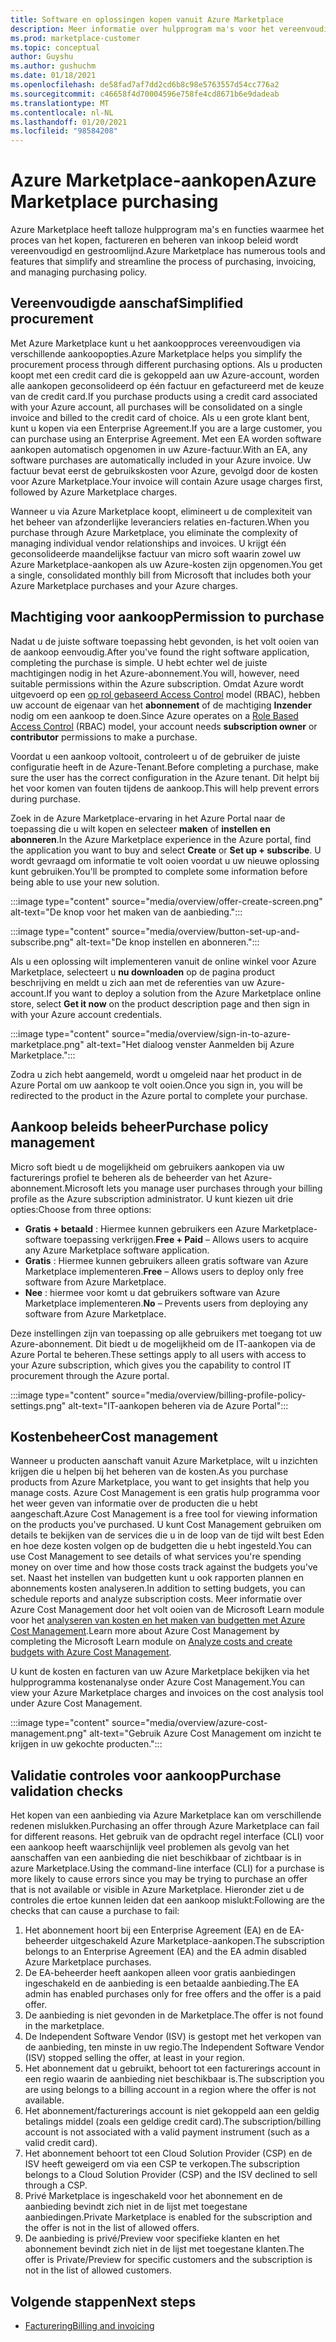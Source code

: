 ```yaml
---
title: Software en oplossingen kopen vanuit Azure Marketplace
description: Meer informatie over hulpprogram ma's voor het vereenvoudigen en stroom lijnen van software-aankopen en-beheer in azure Marketplace.
ms.prod: marketplace-customer
ms.topic: conceptual
author: Guyshu
ms.author: gushuchm
ms.date: 01/18/2021
ms.openlocfilehash: de58fad7af7dd2cd6b8c98e5763557d54cc776a2
ms.sourcegitcommit: c46658f4d70004596e758fe4cd8671b6e9dadeab
ms.translationtype: MT
ms.contentlocale: nl-NL
ms.lasthandoff: 01/20/2021
ms.locfileid: "98584208"
---
```

# <a name="azure-marketplace-purchasing"></a><span data-ttu-id="df002-103">Azure Marketplace-aankopen</span><span class="sxs-lookup"><span data-stu-id="df002-103">Azure Marketplace purchasing</span></span>

<span data-ttu-id="df002-104">Azure Marketplace heeft talloze hulpprogram ma's en functies waarmee het proces van het kopen, factureren en beheren van inkoop beleid wordt vereenvoudigd en gestroomlijnd.</span><span class="sxs-lookup"><span data-stu-id="df002-104">Azure Marketplace has numerous tools and features that simplify and streamline the process of purchasing, invoicing, and managing purchasing policy.</span></span>

## <a name="simplified-procurement"></a><span data-ttu-id="df002-105">Vereenvoudigde aanschaf</span><span class="sxs-lookup"><span data-stu-id="df002-105">Simplified procurement</span></span>

<span data-ttu-id="df002-106">Met Azure Marketplace kunt u het aankoopproces vereenvoudigen via verschillende aankoopopties.</span><span class="sxs-lookup"><span data-stu-id="df002-106">Azure Marketplace helps you simplify the procurement process through different purchasing options.</span></span> <span data-ttu-id="df002-107">Als u producten koopt met een credit card die is gekoppeld aan uw Azure-account, worden alle aankopen geconsolideerd op één factuur en gefactureerd met de keuze van de credit card.</span><span class="sxs-lookup"><span data-stu-id="df002-107">If you purchase products using a credit card associated with your Azure account, all purchases will be consolidated on a single invoice and billed to the credit card of choice.</span></span> <span data-ttu-id="df002-108">Als u een grote klant bent, kunt u kopen via een Enterprise Agreement.</span><span class="sxs-lookup"><span data-stu-id="df002-108">If you are a large customer, you can purchase using an Enterprise Agreement.</span></span> <span data-ttu-id="df002-109">Met een EA worden software aankopen automatisch opgenomen in uw Azure-factuur.</span><span class="sxs-lookup"><span data-stu-id="df002-109">With an EA, any software purchases are automatically included in your Azure invoice.</span></span> <span data-ttu-id="df002-110">Uw factuur bevat eerst de gebruikskosten voor Azure, gevolgd door de kosten voor Azure Marketplace.</span><span class="sxs-lookup"><span data-stu-id="df002-110">Your invoice will contain Azure usage charges first, followed by Azure Marketplace charges.</span></span>

<span data-ttu-id="df002-111">Wanneer u via Azure Marketplace koopt, elimineert u de complexiteit van het beheer van afzonderlijke leveranciers relaties en-facturen.</span><span class="sxs-lookup"><span data-stu-id="df002-111">When you purchase through Azure Marketplace, you eliminate the complexity of managing individual vendor relationships and invoices.</span></span> <span data-ttu-id="df002-112">U krijgt één geconsolideerde maandelijkse factuur van micro soft waarin zowel uw Azure Marketplace-aankopen als uw Azure-kosten zijn opgenomen.</span><span class="sxs-lookup"><span data-stu-id="df002-112">You get a single, consolidated monthly bill from Microsoft that includes both your Azure Marketplace purchases and your Azure charges.</span></span>

## <a name="permission-to-purchase"></a><span data-ttu-id="df002-113">Machtiging voor aankoop</span><span class="sxs-lookup"><span data-stu-id="df002-113">Permission to purchase</span></span>

<span data-ttu-id="df002-114">Nadat u de juiste software toepassing hebt gevonden, is het volt ooien van de aankoop eenvoudig.</span><span class="sxs-lookup"><span data-stu-id="df002-114">After you've found the right software application, completing the purchase is simple.</span></span> <span data-ttu-id="df002-115">U hebt echter wel de juiste machtigingen nodig in het Azure-abonnement.</span><span class="sxs-lookup"><span data-stu-id="df002-115">You will, however, need suitable permissions within the Azure subscription.</span></span> <span data-ttu-id="df002-116">Omdat Azure wordt uitgevoerd op een [op rol gebaseerd Access Control](/azure/role-based-access-control/overview) model (RBAC), hebben uw account de eigenaar van het **abonnement** of de machtiging **Inzender** nodig om een aankoop te doen.</span><span class="sxs-lookup"><span data-stu-id="df002-116">Since Azure operates on a [Role Based Access Control](/azure/role-based-access-control/overview) (RBAC) model, your account needs **subscription owner** or **contributor** permissions to make a purchase.</span></span>

<span data-ttu-id="df002-117">Voordat u een aankoop voltooit, controleert u of de gebruiker de juiste configuratie heeft in de Azure-Tenant.</span><span class="sxs-lookup"><span data-stu-id="df002-117">Before completing a purchase, make sure the user has the correct configuration in the Azure tenant.</span></span> <span data-ttu-id="df002-118">Dit helpt bij het voor komen van fouten tijdens de aankoop.</span><span class="sxs-lookup"><span data-stu-id="df002-118">This will help prevent errors during purchase.</span></span>

<span data-ttu-id="df002-119">Zoek in de Azure Marketplace-ervaring in het Azure Portal naar de toepassing die u wilt kopen en selecteer **maken** of **instellen en abonneren**.</span><span class="sxs-lookup"><span data-stu-id="df002-119">In the Azure Marketplace experience in the Azure portal, find the application you want to buy and select **Create** or **Set up + subscribe**.</span></span> <span data-ttu-id="df002-120">U wordt gevraagd om informatie te volt ooien voordat u uw nieuwe oplossing kunt gebruiken.</span><span class="sxs-lookup"><span data-stu-id="df002-120">You'll be prompted to complete some information before being able to use your new solution.</span></span>

:::image type="content" source="media/overview/offer-create-screen.png" alt-text="De knop voor het maken van de aanbieding.":::

:::image type="content" source="media/overview/button-set-up-and-subscribe.png" alt-text="De knop instellen en abonneren.":::

<span data-ttu-id="df002-123">Als u een oplossing wilt implementeren vanuit de online winkel voor Azure Marketplace, selecteert u **nu downloaden** op de pagina product beschrijving en meldt u zich aan met de referenties van uw Azure-account.</span><span class="sxs-lookup"><span data-stu-id="df002-123">If you want to deploy a solution from the Azure Marketplace online store, select **Get it now** on the product description page and then sign in with your Azure account credentials.</span></span>

:::image type="content" source="media/overview/sign-in-to-azure-marketplace.png" alt-text="Het dialoog venster Aanmelden bij Azure Marketplace.":::

<span data-ttu-id="df002-125">Zodra u zich hebt aangemeld, wordt u omgeleid naar het product in de Azure Portal om uw aankoop te volt ooien.</span><span class="sxs-lookup"><span data-stu-id="df002-125">Once you sign in, you will be redirected to the product in the Azure portal to complete your purchase.</span></span>

## <a name="purchase-policy-management"></a><span data-ttu-id="df002-126">Aankoop beleids beheer</span><span class="sxs-lookup"><span data-stu-id="df002-126">Purchase policy management</span></span>

<span data-ttu-id="df002-127">Micro soft biedt u de mogelijkheid om gebruikers aankopen via uw facturerings profiel te beheren als de beheerder van het Azure-abonnement.</span><span class="sxs-lookup"><span data-stu-id="df002-127">Microsoft lets you manage user purchases through your billing profile as the Azure subscription administrator.</span></span> <span data-ttu-id="df002-128">U kunt kiezen uit drie opties:</span><span class="sxs-lookup"><span data-stu-id="df002-128">Choose from three options:</span></span>

- <span data-ttu-id="df002-129">**Gratis + betaald** : Hiermee kunnen gebruikers een Azure Marketplace-software toepassing verkrijgen.</span><span class="sxs-lookup"><span data-stu-id="df002-129">**Free + Paid** – Allows users to acquire any Azure Marketplace software application.</span></span>
- <span data-ttu-id="df002-130">**Gratis** : Hiermee kunnen gebruikers alleen gratis software van Azure Marketplace implementeren.</span><span class="sxs-lookup"><span data-stu-id="df002-130">**Free** – Allows users to deploy only free software from Azure Marketplace.</span></span>
- <span data-ttu-id="df002-131">**Nee** : hiermee voor komt u dat gebruikers software van Azure Marketplace implementeren.</span><span class="sxs-lookup"><span data-stu-id="df002-131">**No** – Prevents users from deploying any software from Azure Marketplace.</span></span>

<span data-ttu-id="df002-132">Deze instellingen zijn van toepassing op alle gebruikers met toegang tot uw Azure-abonnement. Dit biedt u de mogelijkheid om de IT-aankopen via de Azure Portal te beheren.</span><span class="sxs-lookup"><span data-stu-id="df002-132">These settings apply to all users with access to your Azure subscription, which gives you the capability to control IT procurement through the Azure portal.</span></span>

:::image type="content" source="media/overview/billing-profile-policy-settings.png" alt-text="IT-aankopen beheren via de Azure Portal":::

## <a name="cost-management"></a><span data-ttu-id="df002-134">Kostenbeheer</span><span class="sxs-lookup"><span data-stu-id="df002-134">Cost management</span></span>

<span data-ttu-id="df002-135">Wanneer u producten aanschaft vanuit Azure Marketplace, wilt u inzichten krijgen die u helpen bij het beheren van de kosten.</span><span class="sxs-lookup"><span data-stu-id="df002-135">As you purchase products from Azure Marketplace, you want to get insights that help you manage costs.</span></span> <span data-ttu-id="df002-136">Azure Cost Management is een gratis hulp programma voor het weer geven van informatie over de producten die u hebt aangeschaft.</span><span class="sxs-lookup"><span data-stu-id="df002-136">Azure Cost Management is a free tool for viewing information on the products you've purchased.</span></span> <span data-ttu-id="df002-137">U kunt Cost Management gebruiken om details te bekijken van de services die u in de loop van de tijd wilt best Eden en hoe deze kosten volgen op de budgetten die u hebt ingesteld.</span><span class="sxs-lookup"><span data-stu-id="df002-137">You can use Cost Management to see details of what services you're spending money on over time and how those costs track against the budgets you've set.</span></span> <span data-ttu-id="df002-138">Naast het instellen van budgetten kunt u ook rapporten plannen en abonnements kosten analyseren.</span><span class="sxs-lookup"><span data-stu-id="df002-138">In addition to setting budgets, you can schedule reports and analyze subscription costs.</span></span> <span data-ttu-id="df002-139">Meer informatie over Azure Cost Management door het volt ooien van de Microsoft Learn module voor het [analyseren van kosten en het maken van budgetten met Azure Cost Management](/learn/modules/analyze-costs-create-budgets-azure-cost-management/).</span><span class="sxs-lookup"><span data-stu-id="df002-139">Learn more about Azure Cost Management by completing the Microsoft Learn module on [Analyze costs and create budgets with Azure Cost Management](/learn/modules/analyze-costs-create-budgets-azure-cost-management/).</span></span>

<span data-ttu-id="df002-140">U kunt de kosten en facturen van uw Azure Marketplace bekijken via het hulpprogramma kostenanalyse onder Azure Cost Management.</span><span class="sxs-lookup"><span data-stu-id="df002-140">You can view your Azure Marketplace charges and invoices on the cost analysis tool under Azure Cost Management.</span></span>

:::image type="content" source="media/overview/azure-cost-management.png" alt-text="Gebruik Azure Cost Management om inzicht te krijgen in uw gekochte producten.":::

## <a name="purchase-validation-checks"></a><span data-ttu-id="df002-142">Validatie controles voor aankoop</span><span class="sxs-lookup"><span data-stu-id="df002-142">Purchase validation checks</span></span>

<span data-ttu-id="df002-143">Het kopen van een aanbieding via Azure Marketplace kan om verschillende redenen mislukken.</span><span class="sxs-lookup"><span data-stu-id="df002-143">Purchasing an offer through Azure Marketplace can fail for different reasons.</span></span> <span data-ttu-id="df002-144">Het gebruik van de opdracht regel interface (CLI) voor een aankoop heeft waarschijnlijk veel problemen als gevolg van het aanschaffen van een aanbieding die niet beschikbaar of zichtbaar is in azure Marketplace.</span><span class="sxs-lookup"><span data-stu-id="df002-144">Using the command-line interface (CLI) for a purchase is more likely to cause errors since you may be trying to purchase an offer that is not available or visible in Azure Marketplace.</span></span> <span data-ttu-id="df002-145">Hieronder ziet u de controles die ertoe kunnen leiden dat een aankoop mislukt:</span><span class="sxs-lookup"><span data-stu-id="df002-145">Following are the checks that can cause a purchase to fail:</span></span>

1. <span data-ttu-id="df002-146">Het abonnement hoort bij een Enterprise Agreement (EA) en de EA-beheerder uitgeschakeld Azure Marketplace-aankopen.</span><span class="sxs-lookup"><span data-stu-id="df002-146">The subscription belongs to an Enterprise Agreement (EA) and the EA admin disabled Azure Marketplace purchases.</span></span>
1. <span data-ttu-id="df002-147">De EA-beheerder heeft aankopen alleen voor gratis aanbiedingen ingeschakeld en de aanbieding is een betaalde aanbieding.</span><span class="sxs-lookup"><span data-stu-id="df002-147">The EA admin has enabled purchases only for free offers and the offer is a paid offer.</span></span>
1. <span data-ttu-id="df002-148">De aanbieding is niet gevonden in de Marketplace.</span><span class="sxs-lookup"><span data-stu-id="df002-148">The offer is not found in the marketplace.</span></span>
1. <span data-ttu-id="df002-149">De Independent Software Vendor (ISV) is gestopt met het verkopen van de aanbieding, ten minste in uw regio.</span><span class="sxs-lookup"><span data-stu-id="df002-149">The Independent Software Vendor (ISV) stopped selling the offer, at least in your region.</span></span>
1. <span data-ttu-id="df002-150">Het abonnement dat u gebruikt, behoort tot een facturerings account in een regio waarin de aanbieding niet beschikbaar is.</span><span class="sxs-lookup"><span data-stu-id="df002-150">The subscription you are using belongs to a billing account in a region where the offer is not available.</span></span>
1. <span data-ttu-id="df002-151">Het abonnement/facturerings account is niet gekoppeld aan een geldig betalings middel (zoals een geldige credit card).</span><span class="sxs-lookup"><span data-stu-id="df002-151">The subscription/billing account is not associated with a valid payment instrument (such as a valid credit card).</span></span>
1. <span data-ttu-id="df002-152">Het abonnement behoort tot een Cloud Solution Provider (CSP) en de ISV heeft geweigerd om via een CSP te verkopen.</span><span class="sxs-lookup"><span data-stu-id="df002-152">The subscription belongs to a Cloud Solution Provider (CSP) and the ISV declined to sell through a CSP.</span></span>
1. <span data-ttu-id="df002-153">Privé Marketplace is ingeschakeld voor het abonnement en de aanbieding bevindt zich niet in de lijst met toegestane aanbiedingen.</span><span class="sxs-lookup"><span data-stu-id="df002-153">Private Marketplace is enabled for the subscription and the offer is not in the list of allowed offers.</span></span>
1. <span data-ttu-id="df002-154">De aanbieding is privé/Preview voor specifieke klanten en het abonnement bevindt zich niet in de lijst met toegestane klanten.</span><span class="sxs-lookup"><span data-stu-id="df002-154">The offer is Private/Preview for specific customers and the subscription is not in the list of allowed customers.</span></span>

## <a name="next-steps"></a><span data-ttu-id="df002-155">Volgende stappen</span><span class="sxs-lookup"><span data-stu-id="df002-155">Next steps</span></span>

- [<span data-ttu-id="df002-156">Facturering</span><span class="sxs-lookup"><span data-stu-id="df002-156">Billing and invoicing</span></span>](billing-invoicing.md)